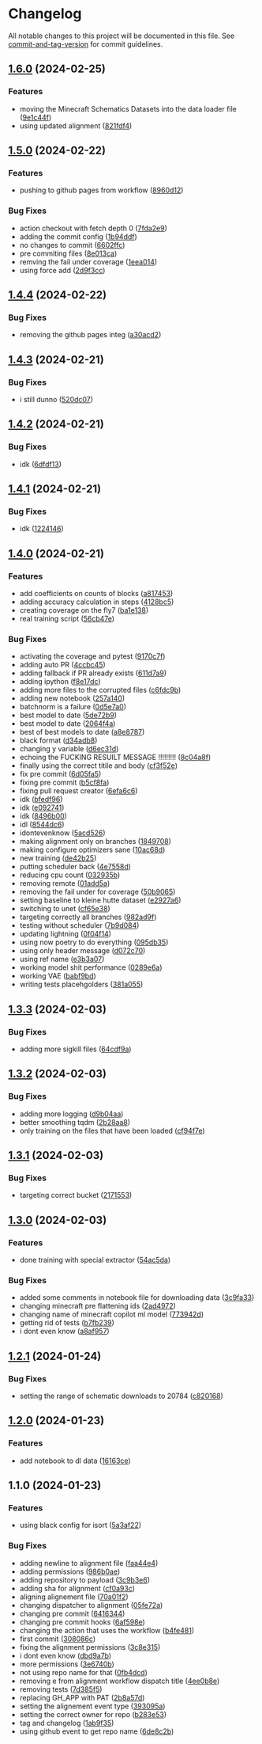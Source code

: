# Changelog

All notable changes to this project will be documented in this file. See [commit-and-tag-version](https://github.com/absolute-version/commit-and-tag-version) for commit guidelines.

## [1.6.0](https://github.com/DemyCode/minecraft-copilot-ml/compare/v1.5.0...v1.6.0) (2024-02-25)


### Features

* moving the Minecraft Schematics Datasets into the data loader file ([9e1c44f](https://github.com/DemyCode/minecraft-copilot-ml/commit/9e1c44f4209394a97da42405435c1d0496968d3a))
* using updated alignment ([821fdf4](https://github.com/DemyCode/minecraft-copilot-ml/commit/821fdf43a816ab8bf57ffbb75aa43df98d19f918))

## [1.5.0](https://github.com/DemyCode/minecraft-copilot-ml/compare/v1.4.4...v1.5.0) (2024-02-22)


### Features

* pushing to github pages from workflow ([8960d12](https://github.com/DemyCode/minecraft-copilot-ml/commit/8960d1297255039598094d76c87aee453569d320))


### Bug Fixes

* action checkout with fetch depth 0 ([7fda2e9](https://github.com/DemyCode/minecraft-copilot-ml/commit/7fda2e97cf52e214d8d8acb79e34f50381d2feb0))
* adding the commit config ([1b94ddf](https://github.com/DemyCode/minecraft-copilot-ml/commit/1b94ddf9c550a2038c1c6f4a13cf16e0b15434a1))
* no changes to commit ([6602ffc](https://github.com/DemyCode/minecraft-copilot-ml/commit/6602ffc71d38db9dbb2c0726bf87c7f59c824d31))
* pre commiting files ([8e013ca](https://github.com/DemyCode/minecraft-copilot-ml/commit/8e013ca18f0b7daeeb15e26310e542201bf5a07a))
* remving the fail under coverage ([1eea014](https://github.com/DemyCode/minecraft-copilot-ml/commit/1eea0145d877d2a1c5115077a04ef8a91b0ed94f))
* using force add ([2d9f3cc](https://github.com/DemyCode/minecraft-copilot-ml/commit/2d9f3cce2351291382d94c7407742dcd7dc091de))

## [1.4.4](https://github.com/DemyCode/minecraft-copilot-ml/compare/v1.4.3...v1.4.4) (2024-02-22)


### Bug Fixes

* removing the github pages integ ([a30acd2](https://github.com/DemyCode/minecraft-copilot-ml/commit/a30acd26e0cd1259640d21f356bcd2bbdfc8264f))

## [1.4.3](https://github.com/DemyCode/minecraft-copilot-ml/compare/v1.4.2...v1.4.3) (2024-02-21)


### Bug Fixes

* i still dunno ([520dc07](https://github.com/DemyCode/minecraft-copilot-ml/commit/520dc07d388a8f06d7834727535be2fa20ad8a11))

## [1.4.2](https://github.com/DemyCode/minecraft-copilot-ml/compare/v1.4.1...v1.4.2) (2024-02-21)


### Bug Fixes

* idk ([6dfdf13](https://github.com/DemyCode/minecraft-copilot-ml/commit/6dfdf1384fcc4944c054f4fac7e2a95a0fc1e28f))

## [1.4.1](https://github.com/DemyCode/minecraft-copilot-ml/compare/v1.4.0...v1.4.1) (2024-02-21)


### Bug Fixes

* idk ([1224146](https://github.com/DemyCode/minecraft-copilot-ml/commit/12241465bf963a448a775636c0712c5c09da172e))

## [1.4.0](https://github.com/DemyCode/minecraft-copilot-ml/compare/v1.3.3...v1.4.0) (2024-02-21)


### Features

* add coefficients on counts of blocks ([a817453](https://github.com/DemyCode/minecraft-copilot-ml/commit/a8174539f0adb9bab91aa75f1dd5921e2f109371))
* adding accuracy calculation in steps ([4128bc5](https://github.com/DemyCode/minecraft-copilot-ml/commit/4128bc574892b00b3261058cb3e5df419a517b35))
* creating coverage on the fly7 ([ba1e138](https://github.com/DemyCode/minecraft-copilot-ml/commit/ba1e1383ed778b4e481ad1ca9509bd8baf784e6d))
* real training script ([56cb47e](https://github.com/DemyCode/minecraft-copilot-ml/commit/56cb47e7635185f8cd202f7790afbc66080f5bd5))


### Bug Fixes

* activating the coverage and pytest ([9170c7f](https://github.com/DemyCode/minecraft-copilot-ml/commit/9170c7f3ba57e80198d8a60d25de73ab5cd75c6b))
* adding auto PR ([4ccbc45](https://github.com/DemyCode/minecraft-copilot-ml/commit/4ccbc45d84341955722ceb6c99ecbbb430ff2114))
* adding fallback if PR already exists ([611d7a9](https://github.com/DemyCode/minecraft-copilot-ml/commit/611d7a92995c1b7d17c88ca8811b042970178519))
* adding ipython ([f8e17dc](https://github.com/DemyCode/minecraft-copilot-ml/commit/f8e17dc147ec9d3a8230564020d7a1c6ec3d1da2))
* adding more files to the corrupted files ([c6fdc9b](https://github.com/DemyCode/minecraft-copilot-ml/commit/c6fdc9ba52b90bfed0267843f164c2eaad39495a))
* adding new notebook ([257a140](https://github.com/DemyCode/minecraft-copilot-ml/commit/257a140f638796e3e8e52fb3ed3456f4e7736a75))
* batchnorm is a failure ([0d5e7a0](https://github.com/DemyCode/minecraft-copilot-ml/commit/0d5e7a0a705ca1f5ae6d23d6e9bed71b18e5779d))
* best model to date ([5de72b9](https://github.com/DemyCode/minecraft-copilot-ml/commit/5de72b94a2ffcae99efe944fdf5367ec093fd5a2))
* best model to date ([2064f4a](https://github.com/DemyCode/minecraft-copilot-ml/commit/2064f4a8b7a1ce542c0b5cf63c9d98bf6d2e0216))
* best of best models to date ([a8e8787](https://github.com/DemyCode/minecraft-copilot-ml/commit/a8e8787b3885a9043e5e38adf089cd3b1255558e))
* black format ([d34adb8](https://github.com/DemyCode/minecraft-copilot-ml/commit/d34adb8eab1eabed9541e2c3f87571c7eaf5f314))
* changing y variable ([d6ec31d](https://github.com/DemyCode/minecraft-copilot-ml/commit/d6ec31dc1e3e87ab7c3095127b84bf203a283ec4))
* echoing the FUCKING RESUILT MESSAGE !!!!!!!!! ([8c04a8f](https://github.com/DemyCode/minecraft-copilot-ml/commit/8c04a8f114fef72867751487ca2760d65e780d93))
* finally using the correct titile and body ([cf3f52e](https://github.com/DemyCode/minecraft-copilot-ml/commit/cf3f52ed29152f199568218b4b28e2290a317d5f))
* fix pre commit ([6d05fa5](https://github.com/DemyCode/minecraft-copilot-ml/commit/6d05fa54add26da315a188c50a881bec0f05f6d8))
* fixing pre commit ([b5cf8fa](https://github.com/DemyCode/minecraft-copilot-ml/commit/b5cf8fa8a8c63be5ad402d0a221be62ef3e14320))
* fixing pull request creator ([6efa6c6](https://github.com/DemyCode/minecraft-copilot-ml/commit/6efa6c696ddd9b7ed79cabca58e9013c83aeb584))
* idk ([bfedf96](https://github.com/DemyCode/minecraft-copilot-ml/commit/bfedf968b00eeddfbabe684aa5033cc8558bfd5f))
* idk ([e092741](https://github.com/DemyCode/minecraft-copilot-ml/commit/e09274111d4bdf3aeef1c5a7c44077cc460cac34))
* idk ([8496b00](https://github.com/DemyCode/minecraft-copilot-ml/commit/8496b007c7f0289a79de06ea023a270f178296b3))
* idl ([8544dc6](https://github.com/DemyCode/minecraft-copilot-ml/commit/8544dc637d4d9c074f3bc1f38ad1c862fccc28e8))
* idontevenknow ([5acd526](https://github.com/DemyCode/minecraft-copilot-ml/commit/5acd5263cec6a72b3e5b30e151260390c69cb942))
* making alignment only on branches ([1849708](https://github.com/DemyCode/minecraft-copilot-ml/commit/18497080a8b6eebac4ce3d09da0984663cb6028e))
* making configure optimizers sane ([10ac68d](https://github.com/DemyCode/minecraft-copilot-ml/commit/10ac68da71deeeb8057f5f67e457f4e47000cce5))
* new training ([de42b25](https://github.com/DemyCode/minecraft-copilot-ml/commit/de42b25332cbfe6d23f13ef2fb491b00ac1f017c))
* putting scheduler back ([4e7558d](https://github.com/DemyCode/minecraft-copilot-ml/commit/4e7558dff4c30409aaedd357fcac8aa0681ba169))
* reducing cpu count ([032935b](https://github.com/DemyCode/minecraft-copilot-ml/commit/032935bcbb7c03a73bf067f8f53fc5dfb5539a20))
* removing remote ([01add5a](https://github.com/DemyCode/minecraft-copilot-ml/commit/01add5a57f17902f4b4b0a2db6d73b27896b23da))
* removing the fail under for coverage ([50b9065](https://github.com/DemyCode/minecraft-copilot-ml/commit/50b90654da2cb577d85e6876c57cfe56ce5b1522))
* setting baseline to kleine hutte dataset ([e2927a6](https://github.com/DemyCode/minecraft-copilot-ml/commit/e2927a669b231284b3bbfbfcc4442a5501bf442a))
* switching to unet ([cf65e38](https://github.com/DemyCode/minecraft-copilot-ml/commit/cf65e387596c0c3eb76f512103cb0cde7dc090d4))
* targeting correctly all branches ([982ad9f](https://github.com/DemyCode/minecraft-copilot-ml/commit/982ad9fbc55c9d7db3b7f74b98eefabe643b1385))
* testing without scheduler ([7b9d084](https://github.com/DemyCode/minecraft-copilot-ml/commit/7b9d084a153df645177a95facfdfd40ea8b362bf))
* updating lightning ([0f04f14](https://github.com/DemyCode/minecraft-copilot-ml/commit/0f04f1477bfd410a3032743ac6b18381515f3ba2))
* using now poetry to do everything ([095db35](https://github.com/DemyCode/minecraft-copilot-ml/commit/095db356a26d5b9181d956dd55e75ef4ae335d6d))
* using only header message ([d072c70](https://github.com/DemyCode/minecraft-copilot-ml/commit/d072c703253f5f7ebe46fd731224ba2627f53875))
* using ref name ([e3b3a07](https://github.com/DemyCode/minecraft-copilot-ml/commit/e3b3a073279e064f0a73a82b77082628264e8a00))
* working model shit performance ([0289e6a](https://github.com/DemyCode/minecraft-copilot-ml/commit/0289e6ad01c0d905c365d730bf1a7f3e5627f481))
* working VAE ([babf9bd](https://github.com/DemyCode/minecraft-copilot-ml/commit/babf9bd568270f79b0a575df03d5e0435b0d41a1))
* writing tests placehgolders ([381a055](https://github.com/DemyCode/minecraft-copilot-ml/commit/381a0554b8708358e8dde10984fc15650d44c006))

## [1.3.3](https://github.com/DemyCode/minecraft-copilot-ml/compare/v1.3.2...v1.3.3) (2024-02-03)


### Bug Fixes

* adding more sigkill files ([64cdf9a](https://github.com/DemyCode/minecraft-copilot-ml/commit/64cdf9a3d9b459231b7c6045c1f17846cb5f0a04))

## [1.3.2](https://github.com/DemyCode/minecraft-copilot-ml/compare/v1.3.1...v1.3.2) (2024-02-03)


### Bug Fixes

* adding more logging ([d9b04aa](https://github.com/DemyCode/minecraft-copilot-ml/commit/d9b04aa59591e27d548692c58bfdc655fa49621a))
* better smoothing tqdm ([2b28aa8](https://github.com/DemyCode/minecraft-copilot-ml/commit/2b28aa8e1db04d06eff75e16709e2a35ca3730fd))
* only training on the files that have been loaded ([cf94f7e](https://github.com/DemyCode/minecraft-copilot-ml/commit/cf94f7e72becd34162c7d2164a6845dfc250b2f4))

## [1.3.1](https://github.com/DemyCode/minecraft-copilot-ml/compare/v1.3.0...v1.3.1) (2024-02-03)


### Bug Fixes

* targeting correct bucket ([2171553](https://github.com/DemyCode/minecraft-copilot-ml/commit/2171553427a92c9587bfdd28d541dd0a28e002f6))

## [1.3.0](https://github.com/DemyCode/minecraft-copilot-ml/compare/v1.2.1...v1.3.0) (2024-02-03)


### Features

* done training with special extractor ([54ac5da](https://github.com/DemyCode/minecraft-copilot-ml/commit/54ac5da853104ace87b940988085e1841abbe83f))


### Bug Fixes

* added some comments in notebook file for downloading data ([3c9fa33](https://github.com/DemyCode/minecraft-copilot-ml/commit/3c9fa33dc3523569c70281b10fc4d06dc057a29d))
* changing minecraft pre flattening ids ([2ad4972](https://github.com/DemyCode/minecraft-copilot-ml/commit/2ad49727314663338ca22b2f4dfc9bebe397b6dc))
* changing name of minecraft copilot ml model ([773942d](https://github.com/DemyCode/minecraft-copilot-ml/commit/773942d0ec56868f36d755e7abd53afe9a4e3f1e))
* getting rid of tests ([b7fb239](https://github.com/DemyCode/minecraft-copilot-ml/commit/b7fb23903d8f352ca22ea9c5cd1aca234b91837f))
* i dont even know ([a8af957](https://github.com/DemyCode/minecraft-copilot-ml/commit/a8af95755668075301eecb69f9ee1aabcbc798d7))

## [1.2.1](https://github.com/DemyCode/minecraft-copilot-ml/compare/v1.2.0...v1.2.1) (2024-01-24)


### Bug Fixes

* setting the range of schematic downloads to 20784 ([c820168](https://github.com/DemyCode/minecraft-copilot-ml/commit/c820168090704083f4a0620ba06ac77db9dddb79))

## [1.2.0](https://github.com/DemyCode/minecraft-copilot-ml/compare/v1.1.0...v1.2.0) (2024-01-23)


### Features

* add notebook to dl data ([16163ce](https://github.com/DemyCode/minecraft-copilot-ml/commit/16163ce8cc0d3c0f95d11fcf9ed4637234fa827a))

## 1.1.0 (2024-01-23)


### Features

* using black config for isort ([5a3af22](https://github.com/DemyCode/minecraft-copilot-ml/commit/5a3af22b7ca07f43a5978da094a11f45ec39a019))


### Bug Fixes

* adding newline to alignment file ([faa44e4](https://github.com/DemyCode/minecraft-copilot-ml/commit/faa44e462d13b0296f03c67f46538e6f6e21bc07))
* adding permissions ([986b0ae](https://github.com/DemyCode/minecraft-copilot-ml/commit/986b0aeb7e862c0f16d77882cc3992dd61428690))
* adding repository to payload ([3c9b3e6](https://github.com/DemyCode/minecraft-copilot-ml/commit/3c9b3e619181a727dc912d3eb4e60b5bdd949507))
* adding sha for alignment ([cf0a93c](https://github.com/DemyCode/minecraft-copilot-ml/commit/cf0a93caa0309f747359a2b7c17aa9e206ce4d7a))
* aligning alignement file ([70a01f2](https://github.com/DemyCode/minecraft-copilot-ml/commit/70a01f271ecb0aa816938dd53bd3d707243ec6f8))
* changing dispatcher to alignment ([05fe72a](https://github.com/DemyCode/minecraft-copilot-ml/commit/05fe72a900ca76e81a1a3fc065f3c409dae52944))
* changing pre commit ([6416344](https://github.com/DemyCode/minecraft-copilot-ml/commit/6416344fce121e08fd9a4af9ee86e66c1d58015a))
* changing pre commit hooks ([6af598e](https://github.com/DemyCode/minecraft-copilot-ml/commit/6af598e78e5a6fcc84404aee3ff859cccb07bf2e))
* changing the action that uses the workflow ([b4fe481](https://github.com/DemyCode/minecraft-copilot-ml/commit/b4fe4818bfbd9be76f26a1897b373817068b29ec))
* first commit ([308086c](https://github.com/DemyCode/minecraft-copilot-ml/commit/308086cd6717c57f53fa581a3e34afd9a31414e9))
* fixing the alignment permissions ([3c8e315](https://github.com/DemyCode/minecraft-copilot-ml/commit/3c8e3159654cf8525ece1016a8fb124c7ab7bf40))
* i dont even know ([dbd9a7b](https://github.com/DemyCode/minecraft-copilot-ml/commit/dbd9a7b80cc7c8428ecd7b6346f0dae71cfb2b35))
* more permissions ([3e6740b](https://github.com/DemyCode/minecraft-copilot-ml/commit/3e6740bc2fa808b36b7ae33b296b3faf079d2e48))
* not using repo name for that ([0fb4dcd](https://github.com/DemyCode/minecraft-copilot-ml/commit/0fb4dcd06afa0d4b51f056321c2ef5a476c716f1))
* removing e from alignment workflow dispatch title ([4ee0b8e](https://github.com/DemyCode/minecraft-copilot-ml/commit/4ee0b8e249f347f5b186e5a830360d32ad153722))
* removing tests ([7d385f5](https://github.com/DemyCode/minecraft-copilot-ml/commit/7d385f5eb0b93ba7940506944898909d9a8c75b3))
* replacing GH_APP with PAT ([2b8a57d](https://github.com/DemyCode/minecraft-copilot-ml/commit/2b8a57da557b0d8158fa450294945ff56ba9d399))
* setting the alignement event type ([393095a](https://github.com/DemyCode/minecraft-copilot-ml/commit/393095a069a073438546bfa8252fc8052b2c6077))
* setting the correct owner for repo ([b283e53](https://github.com/DemyCode/minecraft-copilot-ml/commit/b283e5383dfa59bff248f2ee66d4813872cdad24))
* tag and changelog ([1ab9f35](https://github.com/DemyCode/minecraft-copilot-ml/commit/1ab9f35ed29d792b4005c51a9321a32dd3cde2ac))
* using github event to get repo name ([6de8c2b](https://github.com/DemyCode/minecraft-copilot-ml/commit/6de8c2b648e6b29cc96581139c6ef20b9d6ce4cf))
